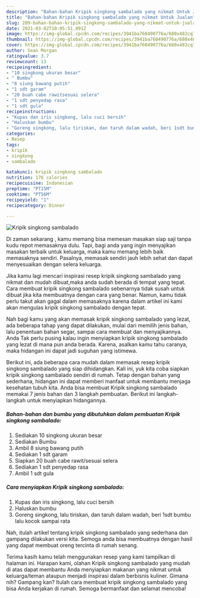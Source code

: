 ```yaml
---
description: "Bahan-bahan Kripik singkong sambalado yang nikmat Untuk Jualan"
title: "Bahan-bahan Kripik singkong sambalado yang nikmat Untuk Jualan"
slug: 289-bahan-bahan-kripik-singkong-sambalado-yang-nikmat-untuk-jualan
date: 2021-03-02T10:05:51.891Z
image: https://img-global.cpcdn.com/recipes/3941ba760490776a/680x482cq70/kripik-singkong-sambalado-foto-resep-utama.jpg
thumbnail: https://img-global.cpcdn.com/recipes/3941ba760490776a/680x482cq70/kripik-singkong-sambalado-foto-resep-utama.jpg
cover: https://img-global.cpcdn.com/recipes/3941ba760490776a/680x482cq70/kripik-singkong-sambalado-foto-resep-utama.jpg
author: Sean Morgan
ratingvalue: 3.7
reviewcount: 13
recipeingredient:
- "10 singkong ukuran besar"
- " Bumbu"
- "8 siung bawang putih"
- "1 sdt garam"
- "20 buah cabe rawitsesuai selera"
- "1 sdt penyedap rasa"
- "1 sdt gula"
recipeinstructions:
- "Kupas dan iris singkong, lalu cuci bersih"
- "Haluskan bumbu"
- "Goreng singkong, lalu tiriskan, dan taruh dalam wadah, beri 1sdt bumbu lalu kocok sampai rata"
categories:
- Resep
tags:
- kripik
- singkong
- sambalado

katakunci: kripik singkong sambalado 
nutrition: 176 calories
recipecuisine: Indonesian
preptime: "PT15M"
cooktime: "PT56M"
recipeyield: "1"
recipecategory: Dinner

---
```



![Kripik singkong sambalado](https://img-global.cpcdn.com/recipes/3941ba760490776a/680x482cq70/kripik-singkong-sambalado-foto-resep-utama.jpg)

Di zaman  sekarang , kamu memang bisa memesan masakan siap saji tanpa kudu repot memasaknya dulu. Tapi, bagi anda yang ingin menyajikan masakan terbaik untuk keluarga, maka kamu memang lebih baik memasaknya sendiri. Pasalnya, memasak sendiri jauh lebih sehat dan dapat menyesuaikan dengan selera keluarga.

Jika kamu lagi mencari inspirasi resep kripik singkong sambalado yang nikmat dan mudah dibuat,maka anda sudah berada di tempat yang tepat. Cara membuat kripik singkong sambalado  sebenarnya tidak susah untuk dibuat jika kita membuatnya dengan cara yang benar. Namun, kamu tidak perlu takut akan gagal dalam memasaknya 
karena dalam artikel ini kami akan mengulas kripik singkong sambalado dengan tepat.  



Nah bagi kamu yang akan memasak kripik singkong sambalado yang lezat, ada beberapa tahap yang dapat dilakukan, mulai dari memilih jenis bahan, lalu penentuan bahan segar, sampai cara membuat dan menyajikannya. Anda Tak perlu pusing kalau ingin menyiapkan kripik singkong sambalado yang lezat di mana pun anda berada. Karena, asalkan kamu  tahu caranya, maka hidangan ini dapat jadi suguhan yang istimewa.

Berikut ini, ada beberapa cara mudah dalam memasak resep kripik singkong sambalado yang siap dihidangkan. Kali ini, yuk kita coba siapkan kripik singkong sambalado sendiri di rumah. Tetap dengan bahan yang sederhana, hidangan ini dapat memberi manfaat untuk membantu menjaga kesehatan tubuh kita. Anda bisa membuat Kripik singkong sambalado memakai 7 jenis bahan dan 3 langkah pembuatan. Berikut ini langkah-langkah untuk menyiapkan hidangannya.

<!--inarticleads1-->

##### Bahan-bahan dan bumbu yang dibutuhkan dalam pembuatan Kripik singkong sambalado:

1. Sediakan 10 singkong ukuran besar
1. Sediakan  Bumbu
1. Ambil 8 siung bawang putih
1. Sediakan 1 sdt garam
1. Siapkan 20 buah cabe rawit/sesuai selera
1. Sediakan 1 sdt penyedap rasa
1. Ambil 1 sdt gula




<!--inarticleads2-->

##### Cara menyiapkan Kripik singkong sambalado:

1. Kupas dan iris singkong, lalu cuci bersih
1. Haluskan bumbu
1. Goreng singkong, lalu tiriskan, dan taruh dalam wadah, beri 1sdt bumbu lalu kocok sampai rata




Nah, itulah artikel tentang  kripik singkong sambalado  yang sederhana dan gampang dilakukan versi kita. Semoga anda bisa membuatnya dengan hasil yang dapat membuat oreng tercinta di rumah senang. 

Terima kasih kamu telah menggunakan resep yang kami tampilkan di halaman ini. Harapan kami, olahan  Kripik singkong sambalado yang mudah di atas dapat membantu Anda menyiapkan makanan yang nikmat untuk keluarga/teman ataupun menjadi inspirasi dalam berbisnis kuliner. Gimana nih? Gampang kan? Itulah cara membuat kripik singkong sambalado yang bisa Anda kerjakan di rumah. Semoga bermanfaat dan selamat mencoba!

